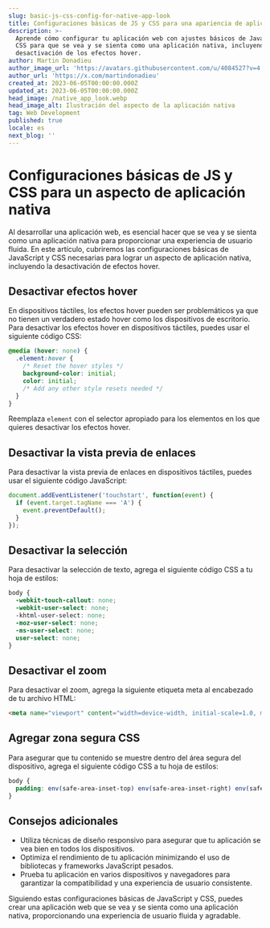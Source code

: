 ```yaml
---
slug: basic-js-css-config-for-native-app-look
title: Configuraciones básicas de JS y CSS para una apariencia de aplicación nativa
description: >-
  Aprende cómo configurar tu aplicación web con ajustes básicos de JavaScript y
  CSS para que se vea y se sienta como una aplicación nativa, incluyendo la
  desactivación de los efectos hover.
author: Martin Donadieu
author_image_url: 'https://avatars.githubusercontent.com/u/4084527?v=4'
author_url: 'https://x.com/martindonadieu'
created_at: 2023-06-05T00:00:00.000Z
updated_at: 2023-06-05T00:00:00.000Z
head_image: /native_app_look.webp
head_image_alt: Ilustración del aspecto de la aplicación nativa
tag: Web Development
published: true
locale: es
next_blog: ''
---
```


# Configuraciones básicas de JS y CSS para un aspecto de aplicación nativa

Al desarrollar una aplicación web, es esencial hacer que se vea y se sienta como una aplicación nativa para proporcionar una experiencia de usuario fluida. En este artículo, cubriremos las configuraciones básicas de JavaScript y CSS necesarias para lograr un aspecto de aplicación nativa, incluyendo la desactivación de efectos hover.

## Desactivar efectos hover

En dispositivos táctiles, los efectos hover pueden ser problemáticos ya que no tienen un verdadero estado hover como los dispositivos de escritorio. Para desactivar los efectos hover en dispositivos táctiles, puedes usar el siguiente código CSS:

```css
@media (hover: none) {
  .element:hover {
    /* Reset the hover styles */
    background-color: initial;
    color: initial;
    /* Add any other style resets needed */
  }
}
```

Reemplaza `element` con el selector apropiado para los elementos en los que quieres desactivar los efectos hover.

## Desactivar la vista previa de enlaces

Para desactivar la vista previa de enlaces en dispositivos táctiles, puedes usar el siguiente código JavaScript:

```javascript
document.addEventListener('touchstart', function(event) {
  if (event.target.tagName === 'A') {
    event.preventDefault();
  }
});
```

## Desactivar la selección

Para desactivar la selección de texto, agrega el siguiente código CSS a tu hoja de estilos:

```css
body {
  -webkit-touch-callout: none;
  -webkit-user-select: none;
  -khtml-user-select: none;
  -moz-user-select: none;
  -ms-user-select: none;
  user-select: none;
}
```

## Desactivar el zoom

Para desactivar el zoom, agrega la siguiente etiqueta meta al encabezado de tu archivo HTML:

```html
<meta name="viewport" content="width=device-width, initial-scale=1.0, maximum-scale=1.0, user-scalable=no">
```

## Agregar zona segura CSS

Para asegurar que tu contenido se muestre dentro del área segura del dispositivo, agrega el siguiente código CSS a tu hoja de estilos:

```css
body {
  padding: env(safe-area-inset-top) env(safe-area-inset-right) env(safe-area-inset-bottom) env(safe-area-inset-left);
}
```

## Consejos adicionales

- Utiliza técnicas de diseño responsivo para asegurar que tu aplicación se vea bien en todos los dispositivos.
- Optimiza el rendimiento de tu aplicación minimizando el uso de bibliotecas y frameworks JavaScript pesados.
- Prueba tu aplicación en varios dispositivos y navegadores para garantizar la compatibilidad y una experiencia de usuario consistente.

Siguiendo estas configuraciones básicas de JavaScript y CSS, puedes crear una aplicación web que se vea y se sienta como una aplicación nativa, proporcionando una experiencia de usuario fluida y agradable.